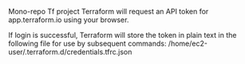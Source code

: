 Mono-repo Tf project
Terraform will request an API token for app.terraform.io using your browser.

If login is successful, Terraform will store the token in plain text in
the following file for use by subsequent commands:
    /home/ec2-user/.terraform.d/credentials.tfrc.json
